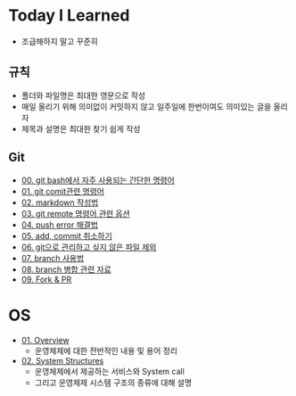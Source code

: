 # Today I Learned

- 조급해하지 말고 꾸준히

## 규칙

- 폴더와 파일명은 최대한 영문으로 작성
- 매일 올리기 위해 의미없이 커밋하지 않고 일주일에 한번이여도 의미있는 글을 올리자
- 제목과 설명은 최대한 찾기 쉽게 작성



## Git

- [00. git bash에서 자주 사용되는 간단한 명령어](git/00_basic_cli.md)
- [01. git comit관련 명령어](git/01_git.md)
- [02. markdown 작성법](git/02_markdown.md)
- [03. git remote 명령어 관련 옵션](git/03_git_remote.md)
- [04. push error 해결법](git/04_push_error.md)
- [05. add, commit 취소하기](git/05_restore.md)
- [06. git으로 관리하고 싶지 않은 파일 제외](git/06_git_ignore.md)
- [07. branch 사용법](git/07_branch.md)
- [08. branch 병합 관련 자료](git/08_merge_branch.md)
- [09. Fork & PR](git/09_fork_pr.md)



# OS

- [01. Overview](OS/01_Overview.md)
  - 운영체제에 대한 전반적인 내용 및 용어 정리
- [02. System Structures](OS/02_System_Structures.md)
  - 운영체제에서 제공하는 서비스와 System call
  - 그리고 운영체제 시스템 구조의 종류에 대해 설명

